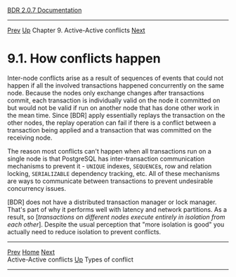   [BDR 2.0.7 Documentation](README.md)                                                                                                        
  ----------------------------------------------------------------- ------------------------------------- ------------------------------------ -----------------------------------------------------------------
  [Prev](conflicts.md "Active-Active conflicts")   [Up](conflicts.md)    Chapter 9. Active-Active conflicts    [Next](conflicts-types.md "Types of conflict")  


# 9.1. How conflicts happen

Inter-node conflicts arise as a result of sequences of events that could
not happen if all the involved transactions happened concurrently on the
same node. Because the nodes only exchange changes after transactions
commit, each transaction is individually valid on the node it committed
on but would not be valid if run on another node that has done other
work in the mean time. Since [BDR] apply essentially
replays the transaction on the other nodes, the replay operation can
fail if there is a conflict between a transaction being applied and a
transaction that was committed on the receiving node.

The reason most conflicts can\'t happen when all transactions run on a
single node is that PostgreSQL has inter-transaction communication
mechanisms to prevent it - `UNIQUE` indexes,
`SEQUENCE`s, row and relation locking,
`SERIALIZABLE` dependency tracking, etc. All of these
mechanisms are ways to communicate between transactions to prevent
undesirable concurrency issues.

[BDR] does not have a distributed transaction manager or
lock manager. That\'s part of why it performs well with latency and
network partitions. As a result, so [*transactions on different nodes
execute entirely in isolation from each other*]. Despite the
usual perception that \"more isolation is good\" you actually need to
reduce isolation to prevent conflicts.



  --------------------------------------- ------------------------------------- ---------------------------------------------
  [Prev](conflicts.md)     [Home](README.md)     [Next](conflicts-types.md)  
  Active-Active conflicts                  [Up](conflicts.md)                              Types of conflict
  --------------------------------------- ------------------------------------- ---------------------------------------------

